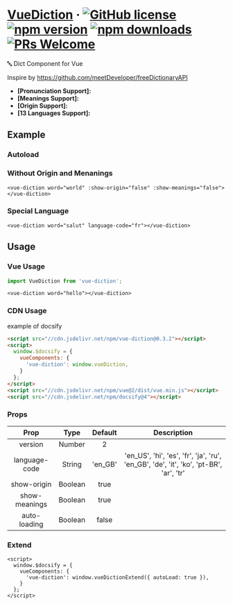 # [VueDiction](#) &middot; [![GitHub license](https://img.shields.io/badge/license-MIT-blue.svg)](https://github.com/chiaweilee/vue-diction/blob/master/LICENSE) [![npm version](https://img.shields.io/npm/v/vue-diction.svg?style=flat)](https://www.npmjs.com/package/vue-diction) [![npm downloads](https://img.shields.io/npm/dm/vue-diction.svg)](https://npmcharts.com/compare/vue-diction?minimal=true) [![PRs Welcome](https://img.shields.io/badge/PRs-welcome-brightgreen.svg)](#)

🔤 Dict Component for Vue

Inspire by https://github.com/meetDeveloper/freeDictionaryAPI

* **[Pronunciation Support]:**
* **[Meanings Support]:**
* **[Origin Support]:**
* **[13 Languages Support]:**

## Example

<vue-diction word="hello"></vue-diction>

### Autoload

<vue-diction word="world" auto-load></vue-diction>

### Without Origin and Menanings

<vue-diction word="world" :show-origin="false" :show-meanings="false"></vue-diction>

```vue
<vue-diction word="world" :show-origin="false" :show-meanings="false"></vue-diction>
```

### Special Language

<vue-diction word="salut" language-code="fr"></vue-diction>

```vue
<vue-diction word="salut" language-code="fr"></vue-diction>
```

## Usage

### Vue Usage

```js
import VueDiction from 'vue-diction';
```

```vue
<vue-diction word="hello"></vue-diction>
```

### CDN Usage

example of docsify

```html
<script src="//cdn.jsdelivr.net/npm/vue-diction@0.3.2"></script>
<script>
  window.$docsify = {
    vueComponents: {
      'vue-diction': window.vueDiction,
    }
  };
</script>
<script src="//cdn.jsdelivr.net/npm/vue@2/dist/vue.min.js"></script>
<script src="//cdn.jsdelivr.net/npm/docsify@4"></script>
```

### Props

|Prop|Type|Default|Description|
|:----------:|:----------:|:----------:|:----------:|
|version|Number|2||
|language-code|String|'en_GB'|'en_US', 'hi', 'es', 'fr', 'ja', 'ru', 'en_GB', 'de', 'it', 'ko', 'pt-BR', 'ar', 'tr'|
|show-origin|Boolean|true||
|show-meanings|Boolean|true||
|auto-loading|Boolean|false||

### Extend

```
<script>
  window.$docsify = {
    vueComponents: {
      'vue-diction': window.vueDictionExtend({ autoLoad: true }),
    }
  };
</script>
```
